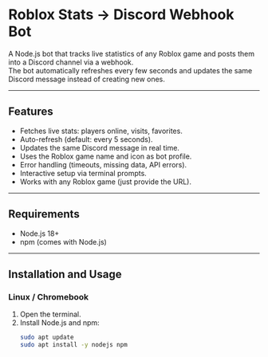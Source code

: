 # Roblox Stats → Discord Webhook Bot

A Node.js bot that tracks live statistics of any Roblox game and posts them into a Discord channel via a webhook.  
The bot automatically refreshes every few seconds and updates the same Discord message instead of creating new ones.  

---

## Features
- Fetches live stats: players online, visits, favorites.  
- Auto-refresh (default: every 5 seconds).  
- Updates the same Discord message in real time.  
- Uses the Roblox game name and icon as bot profile.  
- Error handling (timeouts, missing data, API errors).  
- Interactive setup via terminal prompts.  
- Works with any Roblox game (just provide the URL).  

---

## Requirements
- Node.js 18+  
- npm (comes with Node.js)  

---

## Installation and Usage

### Linux / Chromebook
1. Open the terminal.  
2. Install Node.js and npm:  
   ```bash
   sudo apt update
   sudo apt install -y nodejs npm
